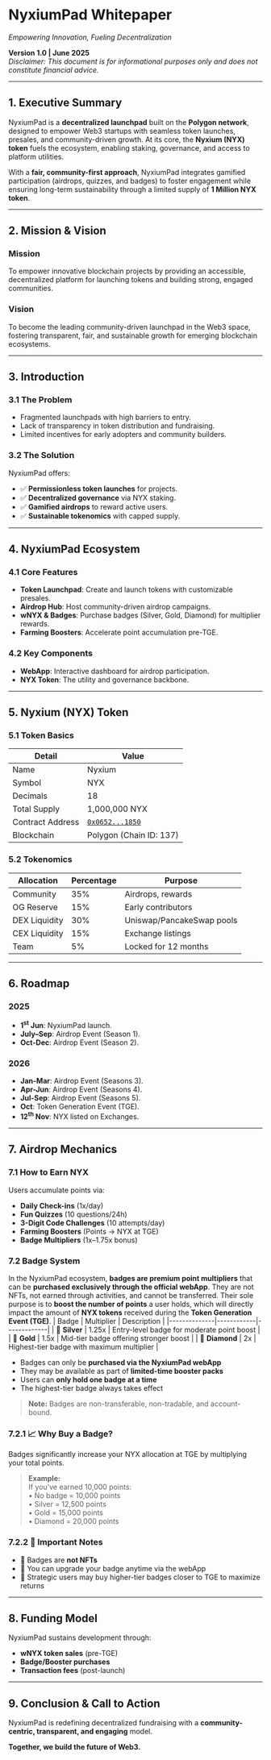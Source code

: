 # NyxiumPad Whitepaper
*Empowering Innovation, Fueling Decentralization*

**Version 1.0 | June 2025**  
*Disclaimer: This document is for informational purposes only and does not constitute financial advice.*

---

## 1. Executive Summary
NyxiumPad is a **decentralized launchpad** built on the **Polygon network**, designed to empower Web3 startups with seamless token launches, presales, and community-driven growth. At its core, the **Nyxium (NYX) token** fuels the ecosystem, enabling staking, governance, and access to platform utilities.

With a **fair, community-first approach**, NyxiumPad integrates gamified participation (airdrops, quizzes, and badges) to foster engagement while ensuring long-term sustainability through a limited supply of **1 Million NYX token**.

---

## 2. Mission & Vision
### Mission
To empower innovative blockchain projects by providing an accessible, decentralized platform for launching tokens and building strong, engaged communities.

### Vision
To become the leading community-driven launchpad in the Web3 space, fostering transparent, fair, and sustainable growth for emerging blockchain ecosystems.

---

## 3. Introduction
### 3.1 The Problem
- Fragmented launchpads with high barriers to entry.
- Lack of transparency in token distribution and fundraising.
- Limited incentives for early adopters and community builders.

### 3.2 The Solution
NyxiumPad offers:
- ✅ **Permissionless token launches** for projects.
- ✅ **Decentralized governance** via NYX staking.
- ✅ **Gamified airdrops** to reward active users.
- ✅ **Sustainable tokenomics** with capped supply.

---

## 4. NyxiumPad Ecosystem
### 4.1 Core Features
- **Token Launchpad**: Create and launch tokens with customizable presales.
- **Airdrop Hub**: Host community-driven airdrop campaigns.
- **wNYX & Badges**: Purchase badges (Silver, Gold, Diamond) for multiplier rewards.
- **Farming Boosters**: Accelerate point accumulation pre-TGE.

### 4.2 Key Components
- **WebApp**: Interactive dashboard for airdrop participation.
- **NYX Token**: The utility and governance backbone.

---

## 5. Nyxium (NYX) Token
### 5.1 Token Basics
| Detail           | Value                    |
|------------------|--------------------------|
| Name             | Nyxium                   |
| Symbol           | NYX                      |
| Decimals         | 18                       |
| Total Supply     | 1,000,000 NYX            |
| Contract Address | [`0x0652...1850`](https://polygonscan.com/token/0x0652128e0235ddc297f595c08f510821a85041d1)          |
| Blockchain       | Polygon (Chain ID: 137)  |

### 5.2 Tokenomics
| Allocation       | Percentage | Purpose                     |
|------------------|------------|-----------------------------|
| Community        | 35%        | Airdrops, rewards           |
| OG Reserve       | 15%        | Early contributors          |
| DEX Liquidity    | 30%        | Uniswap/PancakeSwap pools   |
| CEX Liquidity    | 15%        | Exchange listings           |
| Team             | 5%         | Locked for 12 months        |

---

## 6. Roadmap
### 2025
- **1<sup>st</sup> Jun**: NyxiumPad launch.
- **July–Sep**: Airdrop Event (Season 1).
- **Oct-Dec**: Airdrop Event (Season 2).

### 2026
- **Jan-Mar**: Airdrop Event (Seasons 3).
- **Apr-Jun**: Airdrop Event (Seasons 4).
- **Jul-Sep**: Airdrop Event (Seasons 5).
- **Oct**: Token Generation Event (TGE).
- **12<sup>th</sup> Nov**: NYX listed on Exchanges.

---

## 7. Airdrop Mechanics
### 7.1 How to Earn NYX
Users accumulate points via:
- **Daily Check-ins** (1x/day)
- **Fun Quizzes** (10 questions/24h)
- **3-Digit Code Challenges** (10 attempts/day)
- **Farming Boosters** (Points → NYX at TGE)
- **Badge Multipliers** (1x–1.75x bonus)

### 7.2 Badge System
In the NyxiumPad ecosystem, **badges are premium point multipliers** that can be **purchased exclusively through the official webApp**. They are not NFTs, not earned through activities, and cannot be transferred. Their sole purpose is to **boost the number of points** a user holds, which will directly impact the amount of **NYX tokens** received during the **Token Generation Event (TGE)**.
| Badge        | Multiplier | Description |
|--------------|------------|-------------|
| 🥈 **Silver**   | 1.25x      | Entry-level badge for moderate point boost |
| 🥇 **Gold**     | 1.5x       | Mid-tier badge offering stronger boost |
| 💎 **Diamond**  | 2x         | Highest-tier badge with maximum multiplier |
- Badges can only be **purchased via the NyxiumPad webApp**
- They may be available as part of **limited-time booster packs**
- Users can **only hold one badge at a time**
- The highest-tier badge always takes effect
> **Note:** Badges are non-transferable, non-tradable, and account-bound.
### 7.2.1 📈 Why Buy a Badge?
Badges significantly increase your NYX allocation at TGE by multiplying your total points.
> **Example:**  
> If you’ve earned 10,000 points:  
> • No badge = 10,000 points  
> • Silver = 12,500 points  
> • Gold = 15,000 points  
> • Diamond = 20,000 points
### 7.2.2 🔐 Important Notes
- 🚫 Badges are **not NFTs**
- 🔄 You can upgrade your badge anytime via the webApp
- 🧠 Strategic users may buy higher-tier badges closer to TGE to maximize returns

---

## 8. Funding Model
NyxiumPad sustains development through:
- **wNYX token sales** (pre-TGE)
- **Badge/Booster purchases**
- **Transaction fees** (post-launch)

---

## 9. Conclusion & Call to Action
NyxiumPad is redefining decentralized fundraising with a **community-centric, transparent, and engaging** model.

**Together, we build the future of Web3.**
